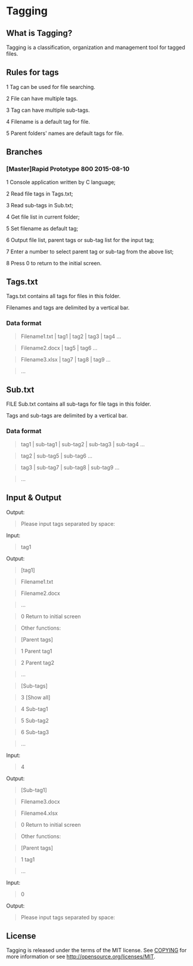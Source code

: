 # Tagging

## What is Tagging?

Tagging is a classification, organization and management tool for tagged files.

## Rules for tags

1 Tag can be used for file searching.

2 File can have multiple tags.

3 Tag can have multiple sub-tags.

4 Filename is a default tag for file.

5 Parent folders' names are default tags for file.

## Branches

### [Master]Rapid Prototype 800 2015-08-10

1 Console application written by C language;

2 Read file tags in Tags.txt;

3 Read sub-tags in Sub.txt;

4 Get file list in current folder;

5 Set filename as default tag;

6 Output file list, parent tags or sub-tag list for the input tag;

7 Enter a number to select parent tag or sub-tag from the above list;

8 Press 0 to return to the initial screen.

## Tags.txt

Tags.txt contains all tags for files in this folder.

Filenames and tags are delimited by a vertical bar.

### Data format

> Filename1.txt | tag1  | tag2  | tag3  | tag4  …

> Filename2.docx | tag5  | tag6  …

> Filename3.xlsx | tag7  | tag8  | tag9  …

> …

## Sub.txt

FILE Sub.txt contains all sub-tags for file tags in this folder.

Tags and sub-tags are delimited by a vertical bar.

### Data format

> tag1 | sub-tag1  | sub-tag2  | sub-tag3  | sub-tag4  …

> tag2 | sub-tag5  | sub-tag6  …

> tag3 | sub-tag7  | sub-tag8  | sub-tag9  …

> …

## Input & Output
Output:

> Please input tags separated by space:

Input:

> tag1

Output:

> [tag1]

> Filename1.txt

> Filename2.docx

> …

> 0 Return to initial screen

> Other functions:

> [Parent tags]

> 1 Parent tag1

> 2 Parent tag2

> …

> [Sub-tags]

> 3 [Show all]

> 4 Sub-tag1

> 5 Sub-tag2

> 6 Sub-tag3

> …

Input:

> 4

Output:

> [Sub-tag1]

> Filename3.docx

> Filename4.xlsx

> 0 Return to initial screen

> Other functions:

> [Parent tags]

> 1 tag1

> …

Input:

> 0

Output:

> Please input tags separated by space:

## License

Tagging is released under the terms of the MIT license. See [COPYING](COPYING) for more
information or see http://opensource.org/licenses/MIT.
